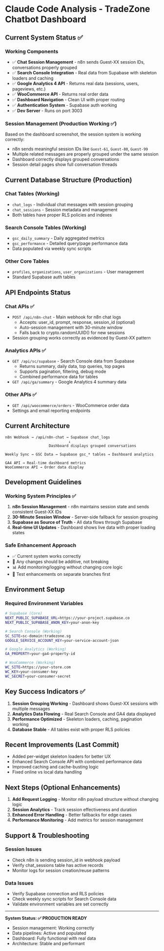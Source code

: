 # Claude Code Analysis - TradeZone Chatbot Dashboard

## Current System Status ✅

### Working Components
- ✅ **Chat Session Management** - n8n sends Guest-XX session IDs, conversations properly grouped
- ✅ **Search Console Integration** - Real data from Supabase with skeleton loaders and caching
- ✅ **Google Analytics 4 API** - Returns real data (sessions, users, pageviews, etc.)
- ✅ **WooCommerce API** - Returns real order data
- ✅ **Dashboard Navigation** - Clean UI with proper routing
- ✅ **Authentication System** - Supabase auth working
- ✅ **Dev Server** - Runs on port 3003

### Session Management (Production Working ✅)
Based on the dashboard screenshot, the session system is working correctly:
- n8n sends meaningful session IDs like `Guest-61`, `Guest-80`, `Guest-99`
- Multiple related messages are properly grouped under the same session
- Dashboard correctly displays grouped conversations
- Session detail pages show full conversation threads

## Current Database Structure (Production)

### Chat Tables (Working)
- `chat_logs` - Individual chat messages with session grouping
- `chat_sessions` - Session metadata and management
- Both tables have proper RLS policies and indexes

### Search Console Tables (Working)  
- `gsc_daily_summary` - Daily aggregated metrics
- `gsc_performance` - Detailed query/page performance data
- Data populated via weekly sync scripts

### Other Core Tables
- `profiles`, `organizations`, `user_organizations` - User management
- Standard Supabase auth tables

## API Endpoints Status

### Chat APIs ✅
- `POST /api/n8n-chat` - Main webhook for n8n chat logs
  - Accepts: user_id, prompt, response, session_id (optional)
  - Auto-session management with 30-minute window
  - Falls back to crypto.randomUUID() for new sessions
- Session grouping works correctly as evidenced by Guest-XX pattern

### Analytics APIs ✅  
- `GET /api/sc/supabase` - Search Console data from Supabase
  - Returns summary, daily data, top queries, top pages
  - Supports pagination, filtering, debug mode
  - Combined performance data for tables
- `GET /api/ga/summary` - Google Analytics 4 summary data

### Other APIs ✅
- `GET /api/woocommerce/orders` - WooCommerce order data
- Settings and email reporting endpoints

## Current Architecture

```
n8n Webhook → /api/n8n-chat → Supabase chat_logs
                             ↓
                    Dashboard displays grouped conversations

Weekly Sync → GSC Data → Supabase gsc_* tables → Dashboard analytics

GA4 API → Real-time dashboard metrics
WooCommerce API → Order data display
```

## Development Guidelines

### Working System Principles ✅
1. **n8n Session Management** - n8n maintains session state and sends consistent Guest-XX IDs
2. **30-Minute Session Window** - Server-side fallback for session grouping
3. **Supabase as Source of Truth** - All data flows through Supabase
4. **Real-time UI Updates** - Dashboard shows live data with proper loading states

### Safe Enhancement Approach
- ✅ Current system works correctly
- 🔧 Any changes should be additive, not breaking
- 📊 Add monitoring/logging without changing core logic
- 🧪 Test enhancements on separate branches first

## Environment Setup

### Required Environment Variables
```bash
# Supabase (Core)
NEXT_PUBLIC_SUPABASE_URL=https://your-project.supabase.co
NEXT_PUBLIC_SUPABASE_ANON_KEY=your-anon-key

# Search Console (Working)
SC_SITE=sc-domain:tradezone.sg
GOOGLE_SERVICE_ACCOUNT_KEY=your-service-account-json

# Google Analytics (Working)
GA_PROPERTY=your-ga4-property-id

# WooCommerce (Working) 
WC_SITE=https://your-store.com
WC_KEY=your-consumer-key
WC_SECRET=your-consumer-secret
```

## Key Success Indicators ✅

1. **Session Grouping Working** - Dashboard shows Guest-XX sessions with multiple messages
2. **Analytics Data Flowing** - Real Search Console and GA4 data displayed
3. **Performance Optimized** - Skeleton loaders, caching, pagination working
4. **Database Stable** - All tables exist with proper RLS policies

## Recent Improvements (Last Commit)
- Added per-widget skeleton loaders for better UX
- Enhanced Search Console API with combined performance data
- Improved caching and cache-busting logic
- Fixed online vs local data handling

## Next Steps (Optional Enhancements)
1. **Add Request Logging** - Monitor n8n payload structure without changing logic
2. **Session Analytics** - Track session effectiveness and duration
3. **Enhanced Error Handling** - Better fallbacks for edge cases
4. **Performance Monitoring** - Add metrics for session management

## Support & Troubleshooting

### Session Issues
- Check n8n is sending session_id in webhook payload
- Verify chat_sessions table has active records
- Monitor logs for session creation/reuse patterns

### Data Issues
- Verify Supabase connection and RLS policies
- Check weekly sync scripts for Search Console data
- Validate environment variables are set correctly

---

**System Status: ✅ PRODUCTION READY**
- Session management: Working correctly
- Data pipelines: Active and populated
- Dashboard: Fully functional with real data
- Architecture: Stable and performant